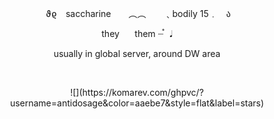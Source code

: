 <p align="center">
​​ ϑϱ　saccharine　　︵︵　　﹑bodily 15﹒　ა
</p>

<p align="center">
   they ⠀⠀them  ┈֯⠀𝅘𝅥
   </p>

<p align="center">
 usually in global server, around DW area 
 </p>                      ⠀⠀ ⠀⠀ ⠀  ⠀
 ⠀⠀ ⠀⠀ ⠀ ⠀⠀⠀ 
   ⠀⠀⠀ ⠀⠀ ⠀  ⠀⠀⠀ ⠀⠀ ⠀ ⠀⠀⠀      <p align="center">
  ![](https://komarev.com/ghpvc/?username=antidosage&color=aaebe7&style=flat&label=stars)
</p>  ⠀
